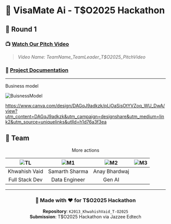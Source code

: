 # 🚀 VisaMate Ai - T$O2025 Hackathon




## 🎥 **Round 1**

### 📺 **[Watch Our Pitch Video](https://youtu.be/jmmuJdlUTrw)**
> *Video Name: TeamName_TeamLeader_T$O2025_PitchVideo*

### 📄 **[Project Documentation](./Docx.pdf)**

---
Business model 

![BuisnessModel](https://github.com/user-attachments/assets/82fe6d5c-44b8-4484-b42b-da418b047806)


https://www.canva.com/design/DAGqJ9adkzk/pLjOaSisOtYVZoq_WU_DwA/view?utm_content=DAGqJ9adkzk&utm_campaign=designshare&utm_medium=link2&utm_source=uniquelinks&utlId=h1d76a3f3ea
## 👥 **Team**

<div align="center">More actions

| ![TL](https://via.placeholder.com/80x80/4A90E2/FFFFFF?text=TL) | ![M1](https://via.placeholder.com/80x80/E91E63/FFFFFF?text=M1) | ![M2](https://via.placeholder.com/80x80/4CAF50/FFFFFF?text=M2) | ![M3](https://via.placeholder.com/80x80/FF9800/FFFFFF?text=M3) |
|:---:|:---:|:---:|:---:|
| Khwahish Vaid | Samarth Sharma | Anay Bhardwaj 
| Full Stack Dev | Data Engineer | Gen AI 

</div>

---

<div align="center">

### 🌟 **Made with ❤️ for T$O2025 Hackathon**

**Repository**: `K2013_KhwahishVaid_T-O2025`  
**Submission**: T$O2025 Hackathon via Jazzee Edtech

</div>
